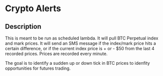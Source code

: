# Crypto Alerts

## Description

This is meant to be run as scheduled lambda.  It will pull BTC Perpetual index and mark prices.  It will send an SMS message if the index/mark price hits a certain difference, or if the current index price is + or - $50 from the last 4 recorded prices.  Prices are recorded every minute.

The goal is to identify a sudden up or down tick in BTC prices to idenfity opportunities for futures trading.